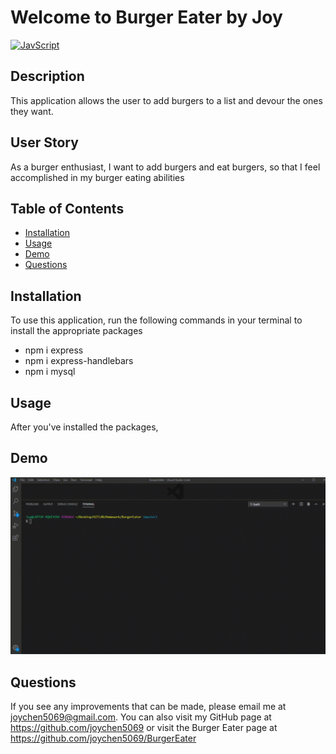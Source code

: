 # Welcome to Burger Eater by Joy

[![JavScript](https://img.shields.io/badge/Made%20With-JavaScript-blue.svg)](https://shields.io/)  
  
## Description
  
This application allows the user to add burgers to a list and devour the ones they want.

## User Story

As a burger enthusiast, I want to add burgers and eat burgers, so that I feel accomplished in my burger eating abilities

  
## Table of Contents
* [Installation](#installation)
* [Usage](#usage)
* [Demo](#demo)
* [Questions](#questions)

  
## Installation

To use this application, run the following commands in your terminal to install the appropriate packages

* npm i express 
* npm i express-handlebars 
* npm i mysql

## Usage 

After you've installed the packages, 


## Demo
![Demo](public/assets/demo/demo.gif)


## Questions
  
If you see any improvements that can be made, please email me at joychen5069@gmail.com. You can also visit my GitHub page at https://github.com/joychen5069 or visit the Burger Eater page at https://github.com/joychen5069/BurgerEater

  